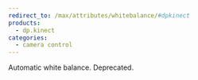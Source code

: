 ```yaml
---
redirect_to: /max/attributes/whitebalance/#dpkinect
products:
  - dp.kinect
categories:
  - camera control
---
```


Automatic white balance. Deprecated.
